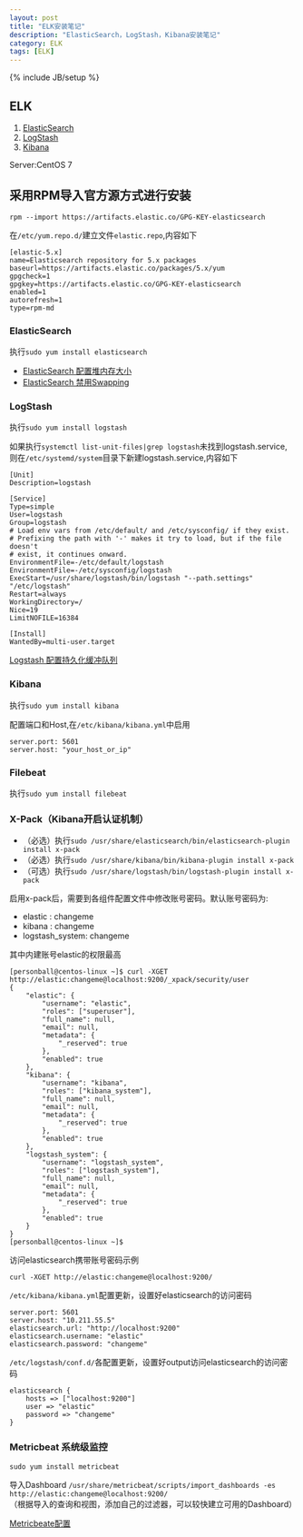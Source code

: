 ```yaml
---
layout: post
title: "ELK安装笔记"
description: "ElasticSearch，LogStash，Kibana安装笔记"
category: ELK
tags: [ELK]
---
```

{% include JB/setup %}

## ELK

1. [ElasticSearch](https://www.elastic.co/cn/downloads/elasticsearch)
2. [LogStash](https://www.elastic.co/cn/downloads/logstash)
3. [Kibana](https://www.elastic.co/cn/downloads/kibana)

Server:CentOS 7

## 采用RPM导入官方源方式进行安装

    rpm --import https://artifacts.elastic.co/GPG-KEY-elasticsearch

在`/etc/yum.repo.d/`建立文件`elastic.repo`,内容如下

    [elastic-5.x]
    name=Elasticsearch repository for 5.x packages
    baseurl=https://artifacts.elastic.co/packages/5.x/yum
    gpgcheck=1
    gpgkey=https://artifacts.elastic.co/GPG-KEY-elasticsearch
    enabled=1
    autorefresh=1
    type=rpm-md


### ElasticSearch

执行`sudo yum install elasticsearch`

* [ElasticSearch 配置堆内存大小](https://www.elastic.co/guide/en/elasticsearch/reference/current/heap-size.html)
* [ElasticSearch 禁用Swapping](https://www.elastic.co/guide/en/elasticsearch/reference/current/setup-configuration-memory.html)


### LogStash

执行`sudo yum install logstash`

如果执行`systemctl list-unit-files|grep logstash`未找到logstash.service,  
则在`/etc/systemd/system`目录下新建logstash.service,内容如下

    [Unit]
    Description=logstash

    [Service]
    Type=simple
    User=logstash
    Group=logstash
    # Load env vars from /etc/default/ and /etc/sysconfig/ if they exist.
    # Prefixing the path with '-' makes it try to load, but if the file doesn't
    # exist, it continues onward.
    EnvironmentFile=-/etc/default/logstash
    EnvironmentFile=-/etc/sysconfig/logstash
    ExecStart=/usr/share/logstash/bin/logstash "--path.settings" "/etc/logstash"
    Restart=always
    WorkingDirectory=/
    Nice=19
    LimitNOFILE=16384

    [Install]
    WantedBy=multi-user.target


[Logstash 配置持久化缓冲队列](https://www.elastic.co/guide/en/logstash/current/persistent-queues.html)

### Kibana

执行`sudo yum install kibana`

配置端口和Host,在`/etc/kibana/kibana.yml`中启用

    server.port: 5601
    server.host: "your_host_or_ip"

### Filebeat

执行`sudo yum install filebeat`

### X-Pack（Kibana开启认证机制）

* （必选）执行`sudo /usr/share/elasticsearch/bin/elasticsearch-plugin install x-pack`  
* （必选）执行`sudo /usr/share/kibana/bin/kibana-plugin install x-pack`  
* （可选）执行`sudo /usr/share/logstash/bin/logstash-plugin install x-pack`

启用x-pack后，需要到各组件配置文件中修改账号密码。默认账号密码为:

* elastic : changeme
* kibana : changeme
* logstash_system: changeme

其中内建账号elastic的权限最高

    [personball@centos-linux ~]$ curl -XGET http://elastic:changeme@localhost:9200/_xpack/security/user
    {
        "elastic": {
            "username": "elastic",
            "roles": ["superuser"],
            "full_name": null,
            "email": null,
            "metadata": {
                "_reserved": true
            },
            "enabled": true
        },
        "kibana": {
            "username": "kibana",
            "roles": ["kibana_system"],
            "full_name": null,
            "email": null,
            "metadata": {
                "_reserved": true
            },
            "enabled": true
        },
        "logstash_system": {
            "username": "logstash_system",
            "roles": ["logstash_system"],
            "full_name": null,
            "email": null,
            "metadata": {
                "_reserved": true
            },
            "enabled": true
        }
    }
    [personball@centos-linux ~]$

访问elasticsearch携带账号密码示例

    curl -XGET http://elastic:changeme@localhost:9200/

`/etc/kibana/kibana.yml`配置更新，设置好elasticsearch的访问密码

    server.port: 5601
    server.host: "10.211.55.5"
    elasticsearch.url: "http://localhost:9200"
    elasticsearch.username: "elastic"
    elasticsearch.password: "changeme"

`/etc/logstash/conf.d/`各配置更新，设置好output访问elasticsearch的访问密码

    elasticsearch {
        hosts => ["localhost:9200"]
        user => "elastic"
        password => "changeme"
    }

### Metricbeat 系统级监控

`sudo yum install metricbeat`

导入Dashboard `/usr/share/metricbeat/scripts/import_dashboards -es http://elastic:changeme@localhost:9200/`   
（根据导入的查询和视图，添加自己的过滤器，可以较快建立可用的Dashboard）

[Metricbeate配置](https://www.elastic.co/guide/en/beats/metricbeat/current/metricbeat-configuration.html)
